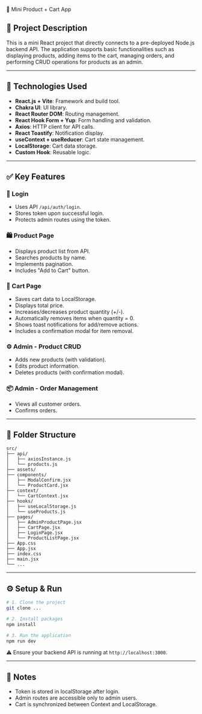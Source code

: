 🛒 Mini Product + Cart App
## 📝 Project Description

This is a mini React project that directly connects to a pre-deployed Node.js backend API. The application supports basic functionalities such as displaying products, adding items to the cart, managing orders, and performing CRUD operations for products as an admin.

---

## 🚀 Technologies Used

- **React.js + Vite**: Framework and build tool.
- **Chakra UI**: UI library.
- **React Router DOM**: Routing management.
- **React Hook Form + Yup**: Form handling and validation.
- **Axios**: HTTP client for API calls.
- **React Toastify**: Notification display.
- **useContext + useReducer**: Cart state management.
- **LocalStorage**: Cart data storage.
- **Custom Hook**: Reusable logic.

---

## ✅ Key Features

### 🔐 Login
- Uses API `/api/auth/login`.
- Stores token upon successful login.
- Protects admin routes using the token.

### 🛍️ Product Page
- Displays product list from API.
- Searches products by name.
- Implements pagination.
- Includes "Add to Cart" button.

### 🛒 Cart Page
- Saves cart data to LocalStorage.
- Displays total price.
- Increases/decreases product quantity (+/-).
- Automatically removes items when quantity = 0.
- Shows toast notifications for add/remove actions.
- Includes a confirmation modal for item removal.

### ⚙️ Admin - Product CRUD
- Adds new products (with validation).
- Edits product information.
- Deletes products (with confirmation modal).

### 📦 Admin - Order Management
- Views all customer orders.
- Confirms orders.

---

## 📂 Folder Structure

```plaintext
src/
├── api/
│   ├── axiosInstance.js
│   └── products.js
├── assets/
├── components/
│   ├── ModalConfirm.jsx
│   └── ProductCard.jsx
├── context/
│   └── CartContext.jsx
├── hooks/
│   ├── useLocalStorage.js
│   └── useProducts.js
├── pages/
│   ├── AdminProductPage.jsx
│   ├── CartPage.jsx
│   ├── LoginPage.jsx
│   └── ProductListPage.jsx
├── App.css
├── App.jsx
├── index.css
├── main.jsx
└── ...
```

---

## ⚙️ Setup & Run

```bash
# 1. Clone the project
git clone ...

# 2. Install packages
npm install

# 3. Run the application
npm run dev
```

⚠️ Ensure your backend API is running at `http://localhost:3000`.

---

## 📝 Notes

- Token is stored in localStorage after login.
- Admin routes are accessible only to admin users.
- Cart is synchronized between Context and LocalStorage.